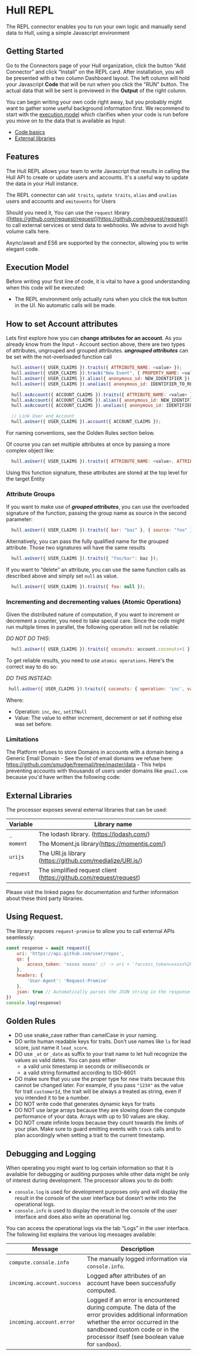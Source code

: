 # Hull REPL

The REPL connector enables you to run your own logic and manually send data to Hull, using a simple Javascript environment

## Getting Started

Go to the Connectors page of your Hull organization, click the button “Add Connector” and click “Install” on the REPL card. After installation, you will be presented with a two column Dashboard layout. The left column will hold your Javascript **Code** that will be run when you click the "RUN" button. The actual data that will be sent is previewed in the **Output** of the right column.

You can begin writing your own code right away, but you probably might want to gather some useful background information first. We recommend to start with the [execution model](#Execution-Model) which clarifies when your code is run before you move on to the data that is available as Input:

- [Code basics](#Code-basics)
- [External libraries](#External-Libraries)

## Features

The Hull REPL allows your team to write Javascript that results in calling the Hull API to create or update users and accounts. It's a useful way to update the data in your Hull instance.

The REPL connector can `add traits`, `update traits`, `alias` and `unalias` users and accounts and `emitevents` for Users

Should you need it, You can use the `request` library ([https://github.com/request/request](https://github.com/request/request)) to call external services or send data to webhooks. We advise to avoid high volume calls here.

Async/await and ES6 are supported by the connector, allowing you to write elegant code.

## Execution Model

Before writing your first line of code, it is vital to have a good understanding when this code will be executed:

- The REPL environment only actually runs when you click the `RUN` button in the UI. No automatic calls will be made.

## How to set Account attributes

Lets first explore how you can **change attributes for an account**. As you already know from the Input - Account section above, there are two types of attributes, ungrouped and grouped attributes. ***ungrouped attributes*** can be set with the not-overloaded function call

```javascript
  hull.asUser({ USER_CLAIMS }).traits({ ATTRIBUTE_NAME: <value> });
  hull.asUser({ USER_CLAIMS }).track("New Event", { PROPERTY_NAME: <value> });
  hull.asUser({ USER_CLAIMS }).alias({ anonymous_id: NEW_IDENTIFIER });
  hull.asUser({ USER_CLAIMS }).unalias({ anonymous_id: IDENTIFIER_TO_REMOVE });

  hull.asAccount({ ACCOUNT_CLAIMS }).traits({ ATTRIBUTE_NAME: <value> });
  hull.asAccount({ ACCOUNT_CLAIMS }).alias({ anonymous_id: NEW_IDENTIFIER });
  hull.asAccount({ ACCOUNT_CLAIMS }).unalias({ anonymous_id: IDENTIFIER_TO_REMOVE });

  // Link User and Account
  hull.asUser({ USER_CLAIMS }).account({ ACCOUNT_CLAIMS });
```

For naming conventions, see the Golden Rules section below.

Of course you can set multiple attributes at once by passing a more complex object like:

```javascript
  hull.asUser({ USER_CLAIMS }).traits({ ATTRIBUTE_NAME: <value>, ATTRIBUTE2_NAME: <value> })
```

Using this function signature, these attributes are stored at the top level for the target Entity

### Attribute Groups

If you want to make use of ***grouped attributes***, you can use the overloaded signature of the function, passing the group name as source in the second parameter:

```javascript
  hull.asUser({ USER_CLAIMS }).traits({ bar: "baz" }, { source: "foo" })
```

Alternatively, you can pass the fully qualified name for the grouped attribute. Those two signatures will have the same results

```javascript
  hull.asUser({ USER_CLAIMS }).traits({ "foo/bar": baz });
```

If you want to “delete” an attribute, you can use the same function calls as described above and simply set `null`  as value.

```javascript
  hull.asUser({ USER_CLAIMS }).traits({ foo: null });
```


### Incrementing and decrementing values (Atomic Operations)

Given the distributed nature of computation, if you want to increment or decrement a counter, you need to take special care. Since the code might run multiple times in parallel, the following operation will not be reliable:

_DO NOT DO THIS_:

```javascript
  hull.asUser({ USER_CLAIMS }).traits({ coconuts: account.coconuts+1 });
```

To get reliable results, you need to use `atomic operations`. Here's the correct way to do so:

_DO THIS INSTEAD_:

```javascript
 hull.asUser({ USER_CLAIMS }).traits({ coconuts: { operation: 'inc', value: 1 } })
```

Where:
- Operation: `inc`, `dec`, `setIfNull`
- Value: The value to either increment, decrement or set if nothing else was set before.

### Limitations

The Platform refuses to store Domains in accounts with a domain being a Generic Email Domain - See the list of email domains we refuse here: https://github.com/smudge/freemail/tree/master/data  - This helps preventing accounts with thousands of users under domains like `gmail.com` because you'd have written the following code:

## External Libraries

The processor exposes several external libraries that can be used:

|**Variable**| **Library name**                                                  |
|------------| ------------------------------------------------------------------|
|`_`         | The lodash library. (https://lodash.com/)                         |
|`moment`    | The Moment.js library(https://momentjs.com/)                      |
|`urijs`     | The URI.js library (https://github.com/medialize/URI.js/)         |
|`request`   | The simplified request client (https://github.com/request/request)|

Please visit the linked pages for documentation and further information about these third party libraries.

## Using Request.

The library exposes `request-promise` to allow you to call external APIs seamlessly:

```javascript
const response = await request({
    uri: 'https://api.github.com/user/repos',
    qs: {
        access_token: 'xxxxx xxxxx' // -> uri + '?access_token=xxxxx%20xxxxx'
    },
    headers: {
        'User-Agent': 'Request-Promise'
    },
    json: true // Automatically parses the JSON string in the response
})
console.log(response)
```

## Golden Rules

- DO use snake_case rather than camelCase in your naming.
- DO write human readable keys for traits. Don’t use names like `ls` for lead score, just name it `lead_score`.
- DO use `_at` or `_date` as suffix to your trait name to let hull recognize the values as valid dates. You can pass either
  - a valid unix timestamp in seconds or milliseconds or
  - a valid string formatted according to ISO-8601
- DO make sure that you use the proper type for new traits because this cannot be changed later. For example, if you pass `"1234"` as the value for trait `customerId`, the trait will be always a treated as string, even if you intended it to be a number.
- DO NOT write code that generates dynamic keys for traits
- DO NOT use large arrays because they are slowing down the compute performance of your data. Arrays with up to 50 values are okay.
- DO NOT create infinite loops because they count towards the limits of your plan. Make sure to guard emitting events with `track` calls and to plan accordingly when setting a trait to the current timestamp.

## Debugging and Logging

When operating you might want to log certain information so that it is available for debugging or auditing purposes while other data might be only of interest during development. The processor allows you to do both:

- `console.log` is used for development purposes only and will display the result in the console of the user interface but doesn’t write into the operational logs.
- `console.info` is used to display the result in the console of the user interface and does also write an operational log.

You can access the operational logs via the tab “Logs” in the user interface. The following list explains the various log messages available:

| **Message**                | **Description**                                                                                                                                                                                                               |
| -------------------------- | ----------------------------------------------------------------------------------------------------------------------------------------------------------------------------------------------------------------------------- |
| `compute.console.info`     | The manually logged information via `console.info`.                                                                                                                                                                           |
| `incoming.account.success` | Logged after attributes of an account have been successfully computed.                                                                                                                                                        |
| `incoming.account.error`      | Logged if an error is encountered during compute. The data of the error provides additional information whether the error occurred in the sandboxed custom code or in the processor itself (see boolean value for `sandbox`). |

